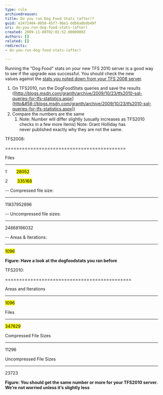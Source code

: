 ```yaml
---
type: rule
archivedreason: 
title: Do you run Dog Food Stats (after)?
guid: e2472404-8058-45f7-96e1-ddb6a8bdb49f
uri: do-you-run-dog-food-stats-(after)
created: 2009-11-08T02:01:52.0000000Z
authors: []
related: []
redirects:
- do-you-run-dog-food-stats-(after)

---
```


Running the "Dog Food" stats on your new TFS 2010 server is a good way to see if the upgrade was successful. You should check the new values against the [stats you noted down from your TFS 2008 server](/Pages/DogfoodStatsBefore.aspx).

1. On TFS2010, run the DogFoodStats queries and save the results
([http://blogs.msdn.com/granth/archive/2009/10/23/tfs2010-sql-queries-for-tfs-statistics.aspx](http&#58;//blogs.msdn.com/granth/archive/2009/10/23/tfs2010-sql-queries-for-tfs-statistics.aspx))
2. Compare the numbers are the same
    1. Note: Number will differ slightly (usually increases as TFS2010 checks in a few more items) 
Note: Grant Holliday has never published exactly why they are not the same.



TFS2008:

===========================================

Files

-------- -----------

1        <mark>28052</mark>

2        <mark>335168</mark>

-- Compressed file size:

--------------------

11837952896




-- Uncompressed file sizes:

--------------------

24868196032

-- Areas & Iterations:

-----------

<mark>1096</mark>


 **Figure: Have a look at the dogfoodstats you ran before** 


TFS2010:

=============================================

Areas and Iterations

--------------------

<mark>1096</mark>




Files

-----------

<mark>347629</mark>




Compressed File Sizes

---------------------

11296




Uncompressed File Sizes

-----------------------

23723


 **Figure: You should get the same number or more for your TFS2010 server. We’re not worried unless it’s slightly less** 

 

<!--endintro-->
